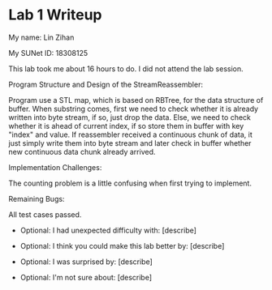Lab 1 Writeup
=============

My name: Lin Zihan

My SUNet ID: 18308125

This lab took me about 16 hours to do. I did not attend the lab session.

Program Structure and Design of the StreamReassembler:

Program use a STL map, which is based on RBTree, for the data structure 
of buffer. When substring comes, first we need to check whether it is already
written into byte stream, if so, just drop the data. Else, we need to check whether
it is ahead of current index, if so store them in buffer with key "index" and value.
If reassembler received a continuous chunk of data, it just simply write them into byte
stream and later check in buffer whether new continuous data chunk already arrived.

Implementation Challenges:

The counting problem is a little confusing when first trying to implement.

Remaining Bugs:

All test cases passed.

- Optional: I had unexpected difficulty with: [describe]

- Optional: I think you could make this lab better by: [describe]

- Optional: I was surprised by: [describe]

- Optional: I'm not sure about: [describe]
